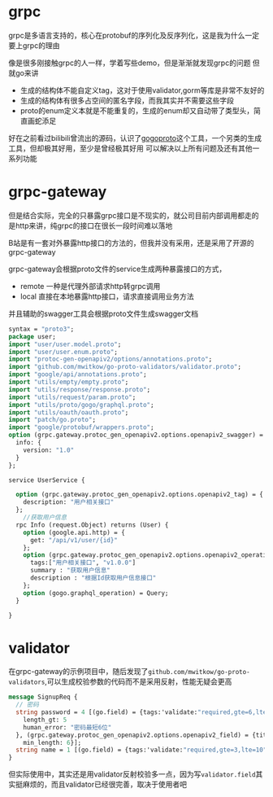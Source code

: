 # grpc
grpc是多语言支持的，核心在protobuf的序列化及反序列化，这是我为什么一定要上grpc的理由

像是很多刚接触grpc的人一样，学着写些demo，但是渐渐就发现grpc的问题
但就go来讲
- 生成的结构体不能自定义tag，这对于使用validator,gorm等库是非常不友好的
- 生成的结构体有很多占空间的匿名字段，而我其实并不需要这些字段
- proto的enum定义本就是不能重复的，生成的enum却又自动带了类型头，简直画蛇添足

好在之前看过bilibili曾流出的源码，认识了[gogoproto](https://github.com/gogo/protobuf)这个工具，一个另类的生成工具，但却极其好用，至少是曾经极其好用
可以解决以上所有问题及还有其他一系列功能



# grpc-gateway

但是结合实际，完全的只暴露grpc接口是不现实的，就公司目前内部调用都走的是http来讲，纯grpc的接口在很长一段时间难以落地

B站是有一套对外暴露http接口的方法的，但我并没有采用，还是采用了开源的grpc-gateway

grpc-gateway会根据proto文件的service生成两种暴露接口的方式，
- remote 一种是代理外部请求http转grpc调用
- local 直接在本地暴露http接口，请求直接调用业务方法

并且辅助的swagger工具会根据proto文件生成swagger文档
```protobuf
syntax = "proto3";
package user;
import "user/user.model.proto";
import "user/user.enum.proto";
import "protoc-gen-openapiv2/options/annotations.proto";
import "github.com/mwitkow/go-proto-validators/validator.proto";
import "google/api/annotations.proto";
import "utils/empty/empty.proto";
import "utils/response/response.proto";
import "utils/request/param.proto";
import "utils/proto/gogo/graphql.proto";
import "utils/oauth/oauth.proto";
import "patch/go.proto";
import "google/protobuf/wrappers.proto";
option (grpc.gateway.protoc_gen_openapiv2.options.openapiv2_swagger) = {
  info: {
    version: "1.0"
  }
};

service UserService {

  option (grpc.gateway.protoc_gen_openapiv2.options.openapiv2_tag) = {
    description: "用户相关接口"
  };
    //获取用户信息
  rpc Info (request.Object) returns (User) {
    option (google.api.http) = {
      get: "/api/v1/user/{id}"
    };
    option (grpc.gateway.protoc_gen_openapiv2.options.openapiv2_operation) = {
      tags:["用户相关接口", "v1.0.0"]
      summary : "获取用户信息"
      description : "根据Id获取用户信息接口"
    };
    option (gogo.graphql_operation) = Query;
  }

}
```
# validator
在grpc-gateway的示例项目中，随后发现了`github.com/mwitkow/go-proto-validators`,可以生成校验参数的代码而不是采用反射，性能无疑会更高
```proto
message SignupReq {
  // 密码
  string password = 4 [(go.field) = {tags:'validate:"required,gte=6,lte=15" annotation:"密码"'}, (validator.field) = {
    length_gt: 5
    human_error: "密码最短6位"
  }, (grpc.gateway.protoc_gen_openapiv2.options.openapiv2_field) = {title: "密码"
    min_length: 6}];
  string name = 1 [(go.field) = {tags:'validate:"required,gte=3,lte=10" annotation:"昵称"'}];
}
```
但实际使用中，其实还是用validator反射校验多一点，因为写`validator.field`其实挺麻烦的，而且validator已经很完善，取决于使用者吧